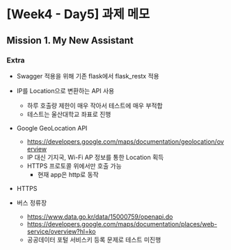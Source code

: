 # [Week4 - Day5] 과제 메모

## Mission 1. My New Assistant

### Extra
  - Swagger 적용을 위해 기존 flask에서 flask_restx 적용
  
  - IP를 Location으로 변환하는 API 사용
    - 하루 호출량 제한이 매우 작아서 테스트에 매우 부적합
    - 테스트는 울산대학교 좌표로 진행

  - Google GeoLocation API
    - https://developers.google.com/maps/documentation/geolocation/overview
    - IP 대신 기지국, Wi-Fi AP 정보를 통한 Location 획득
    - HTTPS 프로토콜 위에서만 호출 가능
      - 현재 app은 http로 동작

  - HTTPS
  
  - 버스 정류장
    - https://www.data.go.kr/data/15000759/openapi.do
    - https://developers.google.com/maps/documentation/places/web-service/overview?hl=ko
    - 공공데이터 포털 서비스키 등록 문제로 테스트 미진행